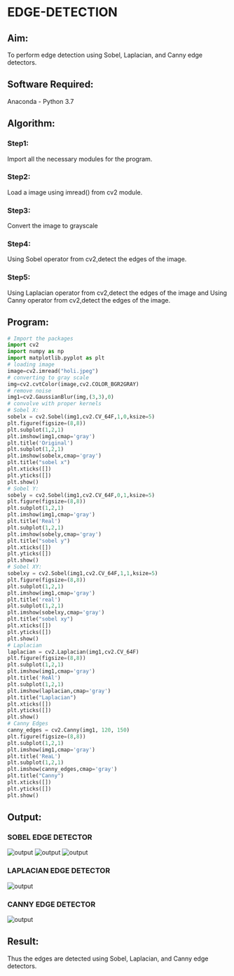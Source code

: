 # EDGE-DETECTION
## Aim:
To perform edge detection using Sobel, Laplacian, and Canny edge detectors.

## Software Required:
Anaconda - Python 3.7

## Algorithm:
### Step1:
Import all the necessary modules for the program.

### Step2:
Load a image using imread() from cv2 module.

### Step3:
Convert the image to grayscale

### Step4:
Using Sobel operator from cv2,detect the edges of the image.

### Step5:

Using Laplacian operator from cv2,detect the edges of the image and Using Canny operator from cv2,detect the edges of the image.

## Program:
```py
# Import the packages
import cv2
import numpy as np
import matplotlib.pyplot as plt
# loading image
image=cv2.imread("holi.jpeg")
# converting to gray scale
img=cv2.cvtColor(image,cv2.COLOR_BGR2GRAY)
# remove noise
img1=cv2.GaussianBlur(img,(3,3),0)
# convolve with proper kernels
# Sobel X:
sobelx = cv2.Sobel(img1,cv2.CV_64F,1,0,ksize=5)
plt.figure(figsize=(8,8))
plt.subplot(1,2,1)
plt.imshow(img1,cmap='gray')
plt.title('Original')
plt.subplot(1,2,1)
plt.imshow(sobelx,cmap='gray')
plt.title("sobel x")
plt.xticks([])
plt.yticks([])
plt.show()
# Sobel Y:
sobely = cv2.Sobel(img1,cv2.CV_64F,0,1,ksize=5)
plt.figure(figsize=(8,8))
plt.subplot(1,2,1)
plt.imshow(img1,cmap='gray')
plt.title('Real')
plt.subplot(1,2,1)
plt.imshow(sobely,cmap='gray')
plt.title("sobel y")
plt.xticks([])
plt.yticks([])
plt.show()
# Sobel XY:
sobelxy = cv2.Sobel(img1,cv2.CV_64F,1,1,ksize=5)
plt.figure(figsize=(8,8))
plt.subplot(1,2,1)
plt.imshow(img1,cmap='gray')
plt.title('real')
plt.subplot(1,2,1)
plt.imshow(sobelxy,cmap='gray')
plt.title("sobel xy")
plt.xticks([])
plt.yticks([])
plt.show()
# Laplacian
laplacian = cv2.Laplacian(img1,cv2.CV_64F)
plt.figure(figsize=(8,8))
plt.subplot(1,2,1)
plt.imshow(img1,cmap='gray')
plt.title('ReAl')
plt.subplot(1,2,1)
plt.imshow(laplacian,cmap='gray')
plt.title("Laplacian")
plt.xticks([])
plt.yticks([])
plt.show()
# Canny Edges
canny_edges = cv2.Canny(img1, 120, 150)
plt.figure(figsize=(8,8))
plt.subplot(1,2,1)
plt.imshow(img1,cmap='gray')
plt.title('ReaL')
plt.subplot(1,2,1)
plt.imshow(canny_edges,cmap='gray')
plt.title("Canny")
plt.xticks([])
plt.yticks([])
plt.show()

```
## Output:
### SOBEL EDGE DETECTOR
![output](image.png)
![output](image-1.png)
![output](image-2.png)
### LAPLACIAN EDGE DETECTOR
![output](image-3.png)
### CANNY EDGE DETECTOR
![output](image-4.png)

## Result:
Thus the edges are detected using Sobel, Laplacian, and Canny edge detectors.